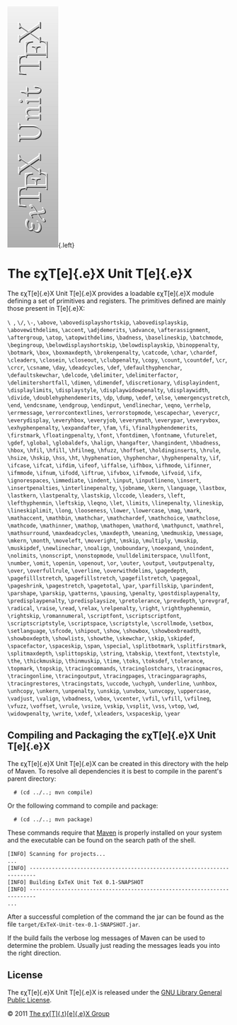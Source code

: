 ![](src/images/ExTeX-Unit-tex-side.png){.left}

The εχT[e]{.e}X Unit T[e]{.e}X
==============================

The εχT[e]{.e}X Unit T[e]{.e}X provides a loadable εχT[e]{.e}X module
defining a set of primitives and registers. The primitives defined are
mainly those present in T[e]{.e}X:

`\ `, `\/`, `\-`, `\above`, `\abovedisplayshortskip`,
`\abovedisplayskip`, `\abovewithdelims`, `\accent`, `\adjdemerits`,
`\advance`, `\afterassignment`, `\aftergroup`, `\atop`,
`\atopwithdelims`, `\badness`, `\baselineskip`, `\batchmode`,
`\begingroup`, `\belowdisplayshortskip`, `\belowdisplayskip`,
`\binoppenalty`, `\botmark`, `\box`, `\boxmaxdepth`, `\brokenpenalty`,
`\catcode`, `\char`, `\chardef`, `\cleaders`, `\closein`, `\closeout`,
`\clubpenalty`, `\copy`, `\count`, `\countdef`, `\cr`, `\crcr`,
`\csname`, `\day`, `\deadcycles`, `\def`, `\defaulthyphenchar`,
`\defaultskewchar`, `\delcode`, `\delimiter`, `\delimiterfactor`,
`\delimitershortfall`, `\dimen`, `\dimendef`, `\discretionary`,
`\displayindent`, `\displaylimits`, `\displaystyle`,
`\displaywidowpenalty`, `\displaywidth`, `\divide`,
`\doublehyphendemerits`, `\dp`, `\dump`, `\edef`, `\else`,
`\emergencystretch`, `\end`, `\endcsname`, `\endgroup`, `\endinput`,
`\endlinechar`, `\eqno`, `\errhelp`, `\errmessage`,
`\errorcontextlines`, `\errorstopmode`, `\escapechar`, `\everycr`,
`\everydisplay`, `\everyhbox`, `\everyjob`, `\everymath`, `\everypar`,
`\everyvbox`, `\exhyphenpenalty`, `\expandafter`, `\fam`, `\fi`,
`\finalhyphendemerits`, `\firstmark`, `\floatingpenalty`, `\font`,
`\fontdimen`, `\fontname`, `\futurelet`, `\gdef`, `\global`,
`\globaldefs`, `\halign`, `\hangafter`, `\hangindent`, `\hbadness`,
`\hbox`, `\hfil`, `\hfill`, `\hfilneg`, `\hfuzz`, `\hoffset`,
`\holdinginserts`, `\hrule`, `\hsize`, `\hskip`, `\hss`, `\ht`,
`\hyphenation`, `\hyphenchar`, `\hyphenpenalty`, `\if`, `\ifcase`,
`\ifcat`, `\ifdim`, `\ifeof`, `\iffalse`, `\ifhbox`, `\ifhmode`,
`\ifinner`, `\ifmmode`, `\ifnum`, `\ifodd`, `\iftrue`, `\ifvbox`,
`\ifvmode`, `\ifvoid`, `\ifx`, `\ignorespaces`, `\immediate`, `\indent`,
`\input`, `\inputlineno`, `\insert`, `\insertpenalties`,
`\interlinepenalty`, `\jobname`, `\kern`, `\language`, `\lastbox`,
`\lastkern`, `\lastpenalty`, `\lastskip`, `\lccode`, `\leaders`,
`\left`, `\lefthyphenmin`, `\leftskip`, `\leqno`, `\let`, `\limits`,
`\linepenalty`, `\lineskip`, `\lineskiplimit`, `\long`, `\looseness`,
`\lower`, `\lowercase`, `\mag`, `\mark`, `\mathaccent`, `\mathbin`,
`\mathchar`, `\mathchardef`, `\mathchoice`, `\mathclose`, `\mathcode`,
`\mathinner`, `\mathop`, `\mathopen`, `\mathord`, `\mathpunct`,
`\mathrel`, `\mathsurround`, `\maxdeadcycles`, `\maxdepth`, `\meaning`,
`\medmuskip`, `\message`, `\mkern`, `\month`, `\moveleft`, `\moveright`,
`\mskip`, `\multiply`, `\muskip`, `\muskipdef`, `\newlinechar`,
`\noalign`, `\noboundary`, `\noexpand`, `\noindent`, `\nolimits`,
`\nonscript`, `\nonstopmode`, `\nulldelimiterspace`, `\nullfont`,
`\number`, `\omit`, `\openin`, `\openout`, `\or`, `\outer`, `\output`,
`\outputpenalty`, `\over`, `\overfullrule`, `\overline`,
`\overwithdelims`, `\pagedepth`, `\pagefilllstretch`,
`\pagefillstretch`, `\pagefilstretch`, `\pagegoal`, `\pageshrink`,
`\pagestretch`, `\pagetotal`, `\par`, `\parfillskip`, `\parindent`,
`\parshape`, `\parskip`, `\patterns`, `\pausing`, `\penalty`,
`\postdisplaypenalty`, `\predisplaypenalty`, `\predisplaysize`,
`\pretolerance`, `\prevdepth`, `\prevgraf`, `\radical`, `\raise`,
`\read`, `\relax`, `\relpenalty`, `\right`, `\righthyphenmin`,
`\rightskip`, `\romannumeral`, `\scriptfont`, `\scriptscriptfont`,
`\scriptscriptstyle`, `\scriptspace`, `\scriptstyle`, `\scrollmode`,
`\setbox`, `\setlanguage`, `\sfcode`, `\shipout`, `\show`, `\showbox`,
`\showboxbreadth`, `\showboxdepth`, `\showlists`, `\showthe`,
`\skewchar`, `\skip`, `\skipdef`, `\spacefactor`, `\spaceskip`, `\span`,
`\special`, `\splitbotmark`, `\splitfirstmark`, `\splitmaxdepth`,
`\splittopskip`, `\string`, `\tabskip`, `\textfont`, `\textstyle`,
`\the`, `\thickmuskip`, `\thinmuskip`, `\time`, `\toks`, `\toksdef`,
`\tolerance`, `\topmark`, `\topskip`, `\tracingcommands`,
`\tracinglostchars`, `\tracingmacros`, `\tracingonline`,
`\tracingoutput`, `\tracingpages`, `\tracingparagraphs`,
`\tracingrestores`, `\tracingstats`, `\uccode`, `\uchyph`, `\underline`,
`\unhbox`, `\unhcopy`, `\unkern`, `\unpenalty`, `\unskip`, `\unvbox`,
`\unvcopy`, `\uppercase`, `\vadjust`, `\valign`, `\vbadness`, `\vbox`,
`\vcenter`, `\vfil`, `\vfill`, `\vfilneg`, `\vfuzz`, `\voffset`,
`\vrule`, `\vsize`, `\vskip`, `\vsplit`, `\vss`, `\vtop`, `\wd`,
`\widowpenalty`, `\write`, `\xdef`, `\xleaders`, `\xspaceskip`, `\year`

Compiling and Packaging the εχT[e]{.e}X Unit T[e]{.e}X
------------------------------------------------------

The εχT[e]{.e}X Unit T[e]{.e}X can be created in this directory with the
help of Maven. To resolve all dependencies it is best to compile in the
parent\'s parent directory:

      # (cd ../..; mvn compile)

Or the following command to compile and package:

      # (cd ../..; mvn package)

These commands require that [Maven](http://maven.apache.org) is properly
installed on your system and the executable can be found on the search
path of the shell.

``` {.output}
[INFO] Scanning for projects...
...                                                                         
[INFO] ------------------------------------------------------------------------
[INFO] Building ExTeX Unit TeX 0.1-SNAPSHOT
[INFO] ------------------------------------------------------------------------
...
```

After a successful completion of the command the jar can be found as the
file `target/ExTeX-Unit-tex-0.1-SNAPSHOT.jar`.

If the build fails the verbose log messages of Maven can be used to
determine the problem. Usually just reading the messages leads you into
the right direction.

License
-------

The εχT[e]{.e}X Unit T[e]{.e}X is released under the [GNU Library
General Public License](LICENSE.html).

© 2011 [The εχ[T]{.t}[e]{.e}X Group](mailto:extex@dante.de)
